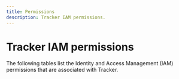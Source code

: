 ```yaml
---
title: Permissions
description: Tracker IAM permissions.
---
```


# Tracker IAM permissions

The following tables list the Identity and Access Management (IAM) permissions that are associated with Tracker.

